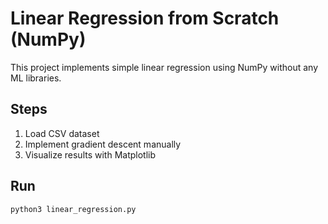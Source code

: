 # Linear Regression from Scratch (NumPy)

This project implements simple linear regression using NumPy without any ML libraries.

## Steps

1. Load CSV dataset
2. Implement gradient descent manually
3. Visualize results with Matplotlib

## Run

```bash
python3 linear_regression.py
```

